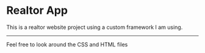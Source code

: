 # Realtor App
This is a realtor website project using a custom framework I am using.

_____

Feel free to look around the CSS and HTML files